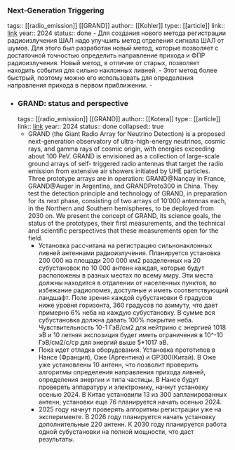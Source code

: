 ### Next-Generation Triggering
tags:: [[radio_emission]] [[GRAND]] 
author:: [[Kohler]] 
type:: [[article]]
link:: [link](https://arxiv.org/pdf/2408.17220)
year:: 2024
status:: done
	- Для создания нового метода регистрации радиоизлучения ШАЛ надо улучшить метод отделения сигнала ШАЛ от шумов. Для этого был разработан новый метод, которые позволяет с достаточной точностью определить направление прихода и ФПР радиоизлучения. Новый метод, в отличие от старых, позволяет находить события для сильно наклонных ливней.
	- Этот метод более быстрый, поэтому можно его использовать для определения направления прихода в первом приближении.
	-
- ### GRAND: status and perspective
  tags:: [[radio_emission]] [[GRAND]]
  author:: [[Kotera]]
  type:: [[article]]
  link:: [link](https://arxiv.org/pdf/2408.16316)
  year:: 2024
  status:: done
  collapsed:: true
	- GRAND (the Giant Radio Array for Neutrino Detection) is a proposed next-generation observatory of ultra-high-energy neutrinos, cosmic rays, and gamma rays of cosmic origin, with energies exceeding about 100 PeV. GRAND is envisioned as a collection of large-scale ground arrays of self-
	  triggered radio antennas that target the radio emission from extensive air showers initiated by UHE particles. Three prototype arrays are in operation: GRAND@Nançay in France, GRAND@Auger in Argentina, and GRANDProto300 in China. They test the detection principle and technology of GRAND, in preparation for its next phase, consisting of two arrays of 10’000 antennas each, in the Northern and Southern hemispheres, to be deployed from 2030 on. We present the concept of GRAND, its science goals, the status of the prototypes, their first measurements, and the technical and scientific perspectives that these measurements open for the field.
		- Установка рассчитана на регистрацию сильнонаклонных ливней антеннами радиоизлучения. Планируется установка 200 000 на площади 200 000 км2 разделенных на 20 субустановок по 10 000 антенн каждая, которые будут расположены в разных местах по всему миру. Эти места должны находится в отдалении от населенных пунктов, во избежание радиопомех, доступные и иметь соответствующий ландшафт. Поле зрения каждой субустановки 6 градусов ниже уровня горизонта, 360 градусов по азимуту, что дает примерно 6% неба на каждую субустановку. В сумме вся субустановка должна давать 100% покрытие неба. Чувствительность 10-1 ГэВ/см2 для нейтрино с энергией 1018 эВ и 10 летняя экспозиция будет иметь  ограничения в 10^-10 ГэВ/см2/с/ср для энергий выше 5*1017 эВ.
		- Пока идет отладка оборудования. Установка прототипов в Нансе (Франция), Оже (Аргентина) и GP300(Китай). В Оже уже установлены 10 антенн, что позволит проверить алгоритмы определения направления прихода ливней, определения  энергии и типа частицы. В Нансе будут проверять аппаратуру и электронику, начнут установку осенью 2024. В Китае установили 13 из 300 запланированных антенн, установки еще 76 планируется начать осенью 2024.
		- 2025 году начнут проверять алгоритмы регистрации уже на эксперименте.  В 2026 году планируется начать установку дополнительные 220 антенн. К 2030 году планируется работа одной субустановки на полной мощности, что даст результаты.